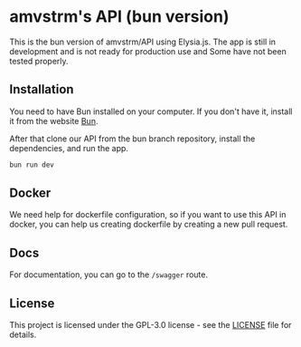 # amvstrm's API (bun version)

This is the bun version of amvstrm/API using Elysia.js. The app is still in development and is not ready for production use and Some have not been tested properly.

## Installation

You need to have Bun installed on your computer. If you don't have it, install it from the website [Bun](https://bun.sh).

After that clone our API from the bun branch repository, install the dependencies, and run the app.

```bash
bun run dev 
```

## Docker

We need help for dockerfile configuration, so if you want to use this API in docker, you can help us creating dockerfile by creating a new pull request.

## Docs

For documentation, you can go to the ``/swagger`` route.

## License

This project is licensed under the GPL-3.0 license - see the [LICENSE](LICENSE) file for details.